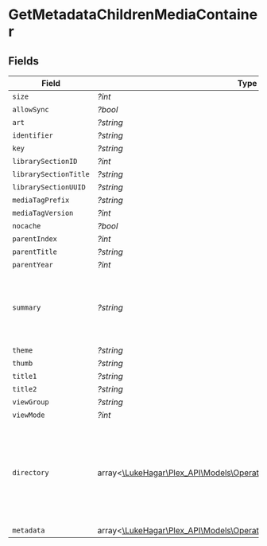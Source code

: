 # GetMetadataChildrenMediaContainer


## Fields

| Field                                                                                                                                                                                                                                                                                                      | Type                                                                                                                                                                                                                                                                                                       | Required                                                                                                                                                                                                                                                                                                   | Description                                                                                                                                                                                                                                                                                                | Example                                                                                                                                                                                                                                                                                                    |
| ---------------------------------------------------------------------------------------------------------------------------------------------------------------------------------------------------------------------------------------------------------------------------------------------------------- | ---------------------------------------------------------------------------------------------------------------------------------------------------------------------------------------------------------------------------------------------------------------------------------------------------------- | ---------------------------------------------------------------------------------------------------------------------------------------------------------------------------------------------------------------------------------------------------------------------------------------------------------- | ---------------------------------------------------------------------------------------------------------------------------------------------------------------------------------------------------------------------------------------------------------------------------------------------------------- | ---------------------------------------------------------------------------------------------------------------------------------------------------------------------------------------------------------------------------------------------------------------------------------------------------------- |
| `size`                                                                                                                                                                                                                                                                                                     | *?int*                                                                                                                                                                                                                                                                                                     | :heavy_minus_sign:                                                                                                                                                                                                                                                                                         | N/A                                                                                                                                                                                                                                                                                                        | 3                                                                                                                                                                                                                                                                                                          |
| `allowSync`                                                                                                                                                                                                                                                                                                | *?bool*                                                                                                                                                                                                                                                                                                    | :heavy_minus_sign:                                                                                                                                                                                                                                                                                         | N/A                                                                                                                                                                                                                                                                                                        | true                                                                                                                                                                                                                                                                                                       |
| `art`                                                                                                                                                                                                                                                                                                      | *?string*                                                                                                                                                                                                                                                                                                  | :heavy_minus_sign:                                                                                                                                                                                                                                                                                         | N/A                                                                                                                                                                                                                                                                                                        | /library/metadata/30072/art/1705739923                                                                                                                                                                                                                                                                     |
| `identifier`                                                                                                                                                                                                                                                                                               | *?string*                                                                                                                                                                                                                                                                                                  | :heavy_minus_sign:                                                                                                                                                                                                                                                                                         | N/A                                                                                                                                                                                                                                                                                                        | com.plexapp.plugins.library                                                                                                                                                                                                                                                                                |
| `key`                                                                                                                                                                                                                                                                                                      | *?string*                                                                                                                                                                                                                                                                                                  | :heavy_minus_sign:                                                                                                                                                                                                                                                                                         | N/A                                                                                                                                                                                                                                                                                                        | 30072                                                                                                                                                                                                                                                                                                      |
| `librarySectionID`                                                                                                                                                                                                                                                                                         | *?int*                                                                                                                                                                                                                                                                                                     | :heavy_minus_sign:                                                                                                                                                                                                                                                                                         | N/A                                                                                                                                                                                                                                                                                                        | 2                                                                                                                                                                                                                                                                                                          |
| `librarySectionTitle`                                                                                                                                                                                                                                                                                      | *?string*                                                                                                                                                                                                                                                                                                  | :heavy_minus_sign:                                                                                                                                                                                                                                                                                         | N/A                                                                                                                                                                                                                                                                                                        | TV Shows                                                                                                                                                                                                                                                                                                   |
| `librarySectionUUID`                                                                                                                                                                                                                                                                                       | *?string*                                                                                                                                                                                                                                                                                                  | :heavy_minus_sign:                                                                                                                                                                                                                                                                                         | N/A                                                                                                                                                                                                                                                                                                        | 4bb2521c-8ba9-459b-aaee-8ab8bc35eabd                                                                                                                                                                                                                                                                       |
| `mediaTagPrefix`                                                                                                                                                                                                                                                                                           | *?string*                                                                                                                                                                                                                                                                                                  | :heavy_minus_sign:                                                                                                                                                                                                                                                                                         | N/A                                                                                                                                                                                                                                                                                                        | /system/bundle/media/flags/                                                                                                                                                                                                                                                                                |
| `mediaTagVersion`                                                                                                                                                                                                                                                                                          | *?int*                                                                                                                                                                                                                                                                                                     | :heavy_minus_sign:                                                                                                                                                                                                                                                                                         | N/A                                                                                                                                                                                                                                                                                                        | 1701731894                                                                                                                                                                                                                                                                                                 |
| `nocache`                                                                                                                                                                                                                                                                                                  | *?bool*                                                                                                                                                                                                                                                                                                    | :heavy_minus_sign:                                                                                                                                                                                                                                                                                         | N/A                                                                                                                                                                                                                                                                                                        | true                                                                                                                                                                                                                                                                                                       |
| `parentIndex`                                                                                                                                                                                                                                                                                              | *?int*                                                                                                                                                                                                                                                                                                     | :heavy_minus_sign:                                                                                                                                                                                                                                                                                         | N/A                                                                                                                                                                                                                                                                                                        | 1                                                                                                                                                                                                                                                                                                          |
| `parentTitle`                                                                                                                                                                                                                                                                                              | *?string*                                                                                                                                                                                                                                                                                                  | :heavy_minus_sign:                                                                                                                                                                                                                                                                                         | N/A                                                                                                                                                                                                                                                                                                        | Reacher                                                                                                                                                                                                                                                                                                    |
| `parentYear`                                                                                                                                                                                                                                                                                               | *?int*                                                                                                                                                                                                                                                                                                     | :heavy_minus_sign:                                                                                                                                                                                                                                                                                         | N/A                                                                                                                                                                                                                                                                                                        | 2022                                                                                                                                                                                                                                                                                                       |
| `summary`                                                                                                                                                                                                                                                                                                  | *?string*                                                                                                                                                                                                                                                                                                  | :heavy_minus_sign:                                                                                                                                                                                                                                                                                         | N/A                                                                                                                                                                                                                                                                                                        | When retired Military Police Officer Jack Reacher is arrested for a murder he did not commit, he finds himself in the middle of a deadly conspiracy full of dirty cops, shady businessmen, and scheming politicians. With nothing but his wits, he must figure out what is happening in Margrave, Georgia. |
| `theme`                                                                                                                                                                                                                                                                                                    | *?string*                                                                                                                                                                                                                                                                                                  | :heavy_minus_sign:                                                                                                                                                                                                                                                                                         | N/A                                                                                                                                                                                                                                                                                                        | /library/metadata/30072/theme/1705739923                                                                                                                                                                                                                                                                   |
| `thumb`                                                                                                                                                                                                                                                                                                    | *?string*                                                                                                                                                                                                                                                                                                  | :heavy_minus_sign:                                                                                                                                                                                                                                                                                         | N/A                                                                                                                                                                                                                                                                                                        | /library/metadata/30072/thumb/1705739923                                                                                                                                                                                                                                                                   |
| `title1`                                                                                                                                                                                                                                                                                                   | *?string*                                                                                                                                                                                                                                                                                                  | :heavy_minus_sign:                                                                                                                                                                                                                                                                                         | N/A                                                                                                                                                                                                                                                                                                        | TV Shows                                                                                                                                                                                                                                                                                                   |
| `title2`                                                                                                                                                                                                                                                                                                   | *?string*                                                                                                                                                                                                                                                                                                  | :heavy_minus_sign:                                                                                                                                                                                                                                                                                         | N/A                                                                                                                                                                                                                                                                                                        | Reacher                                                                                                                                                                                                                                                                                                    |
| `viewGroup`                                                                                                                                                                                                                                                                                                | *?string*                                                                                                                                                                                                                                                                                                  | :heavy_minus_sign:                                                                                                                                                                                                                                                                                         | N/A                                                                                                                                                                                                                                                                                                        | season                                                                                                                                                                                                                                                                                                     |
| `viewMode`                                                                                                                                                                                                                                                                                                 | *?int*                                                                                                                                                                                                                                                                                                     | :heavy_minus_sign:                                                                                                                                                                                                                                                                                         | N/A                                                                                                                                                                                                                                                                                                        | 65593                                                                                                                                                                                                                                                                                                      |
| `directory`                                                                                                                                                                                                                                                                                                | array<[\LukeHagar\Plex_API\Models\Operations\GetMetadataChildrenDirectory](../../Models/Operations/GetMetadataChildrenDirectory.md)>                                                                                                                                                                       | :heavy_minus_sign:                                                                                                                                                                                                                                                                                         | N/A                                                                                                                                                                                                                                                                                                        | [<br/>{<br/>"leafCount": 16,<br/>"thumb": "/library/metadata/30072/thumb/1705739923",<br/>"viewedLeafCount": 16,<br/>"key": "/library/metadata/30072/allLeaves",<br/>"title": "All episodes"<br/>}<br/>]                                                                                                   |
| `metadata`                                                                                                                                                                                                                                                                                                 | array<[\LukeHagar\Plex_API\Models\Operations\GetMetadataChildrenMetadata](../../Models/Operations/GetMetadataChildrenMetadata.md)>                                                                                                                                                                         | :heavy_minus_sign:                                                                                                                                                                                                                                                                                         | N/A                                                                                                                                                                                                                                                                                                        |                                                                                                                                                                                                                                                                                                            |